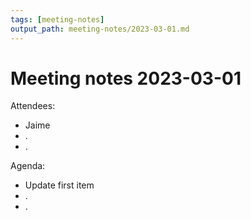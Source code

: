 ```yaml
---
tags: [meeting-notes]
output_path: meeting-notes/2023-03-01.md
---
```

# Meeting notes 2023-03-01

Attendees:

- Jaime
- .
- .

Agenda:

- Update first item
- .
- .
